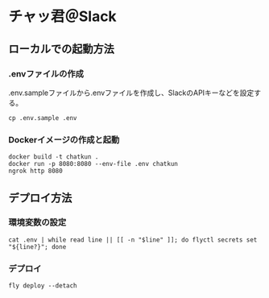 # チャッ君＠Slack

## ローカルでの起動方法

### .envファイルの作成

.env.sampleファイルから.envファイルを作成し、SlackのAPIキーなどを設定する。

```
cp .env.sample .env
```

### Dockerイメージの作成と起動

```
docker build -t chatkun .
docker run -p 8080:8080 --env-file .env chatkun
ngrok http 8080
```

## デプロイ方法

### 環境変数の設定

```
cat .env | while read line || [[ -n "$line" ]]; do flyctl secrets set "${line?}"; done
```

### デプロイ

```
fly deploy --detach
```
